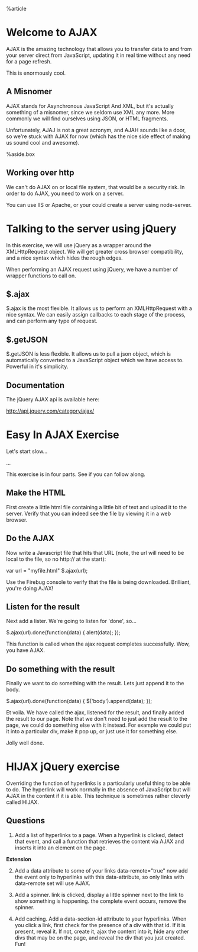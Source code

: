 %article



# Welcome to AJAX #

AJAX is the amazing technology that allows you to transfer data to and from your server direct from JavaScript, updating it in real time without any need for a page refresh.

This is enormously cool.

## A Misnomer ##

AJAX stands for Asynchronous JavaScript And XML, but it's actually something of a misnomer, since we seldom use XML any more. More commonly we will find ourselves using JSON, or HTML fragments.

Unfortunately, AJAJ is not a great acronym, and AJAH sounds like a door, so we're stuck with AJAX for now (which has the nice side effect of making us sound cool and awesome).

%aside.box

## Working over http

We can't do AJAX on or local file system, that would be a security risk. In order to do AJAX, you need to work on a server.

You can use IIS or Apache, or your could create a server using node-server.



# Talking to the server using jQuery #

In this exercise, we will use jQuery as a wrapper around the XMLHttpRequest object. We will get greater cross browser compatibility, and a nice syntax which hides the rough   edges.

When performing an AJAX request using jQuery, we have a number of wrapper functions to call on.

## $.ajax ##

$.ajax is the most flexible. It allows us to perform an XMLHttpRequest with a nice syntax. We can easily assign callbacks to each stage of the process, and can perform any   type of request.

## $.getJSON ##

$.getJSON is less flexible. It allows us to pull a json object, which is automatically converted to a JavaScript object which we have access to. Powerful in it's simplicity.


## Documentation ##

The jQuery AJAX api is available here:

http://api.jquery.com/category/ajax/




# Easy In AJAX Exercise #

Let's start slow...

...

This exercise is in four parts. See if you can follow along.

## Make the HTML ##

First create a little html file containing a little bit of text and upload it to the server. Verify that you can indeed see the file by viewing it in a web browser.

## Do the AJAX ##

Now write a Javascript file that hits that URL (note, the url will need to be local to the file, so no http:// at the start):

var url = "myfile.html"
$.ajax(url);

Use the Firebug console to verify that the file is being downloaded. Brilliant, you're doing AJAX!

## Listen for the result ##

Next add a lister. We're going to listen for 'done', so...

$.ajax(url).done(function(data) {
alert(data);
});

This function is called when the ajax request completes successfully. Wow, you have AJAX.


## Do something with the result ##

Finally we want to do something with the result. Lets just append it to the body.

$.ajax(url).done(function(data) {
$('body').append(data);
});

Et voila. We have called the ajax, listened for the result, and finally added the result to our page. Note that we don't need to just add the result to the page, we could do   something else with it instead. For example we could put it into a particular div, make it pop up, or just use it for something else.

Jolly well done.



# HIJAX jQuery exercise

Overriding the function of hyperlinks is a particularly useful thing to be able to do. The hyperlink will work normally in the absence of JavaScript but will AJAX in the   content if it is able. This technique is sometimes rather cleverly called HIJAX.

## Questions

1. Add a list of hyperlinks to a page. When a hyperlink is clicked, detect that event, and call a function that retrieves the content via AJAX and inserts it into an element   on the page.

__Extension__

2. Add a data attribute to some of your links data-remote="true" now add the event only to hyperlinks with this data-attribute, so only links with data-remote set will use   AJAX.

3. Add a spinner. link is clicked, display a little spinner next to the link to show something is happening. the complete event occurs, remove the spinner.

3. Add caching. Add a data-section-id attribute to your hyperlinks. When you click a link, first check for the presence of a div with that id. If it is present, reveal it. If   not, create it, ajax the content into it, hide any other divs that may be on the page, and reveal the div that you just created. Fun!
